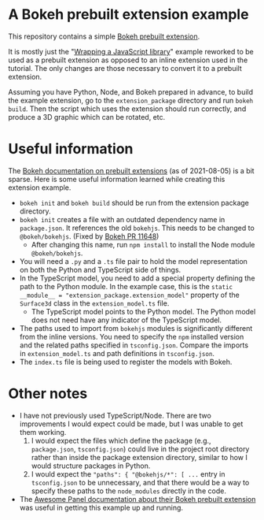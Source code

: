# A Bokeh prebuilt extension example
This repository contains a simple [Bokeh prebuilt extension](https://docs.bokeh.org/en/latest/docs/user_guide/extensions.html#pre-built-extensions).

It is mostly just the "[Wrapping a JavaScript library](https://docs.bokeh.org/en/latest/docs/user_guide/extensions_gallery/wrapping.html#userguide-extensions-examples-wrapping)" example reworked to be used as a prebuilt extension as opposed to an inline extension used in the tutorial. The only changes are those necessary to convert it to a prebuilt extension.

Assuming you have Python, Node, and Bokeh prepared in advance, to build the example extension, go to the `extension_package` directory and run `bokeh build`. Then the script which uses the extension should run correctly, and produce a 3D graphic which can be rotated, etc.

# Useful information
The [Bokeh documentation on prebuilt extensions](https://docs.bokeh.org/en/latest/docs/user_guide/extensions.html#pre-built-extensions) (as of 2021-08-05) is a bit sparse. Here is some useful information learned while creating this extension example.

* `bokeh init` and `bokeh build` should be run from the extension package directory.
* `bokeh init` creates a file with an outdated dependency name in `package.json`. It references the old `bokehjs`. This needs to be changed to `@bokeh/bokehjs`. (Fixed by [Bokeh PR 11648](https://github.com/bokeh/bokeh/pull/11648))
  * After changing this name, run `npm install` to install the Node module `@bokeh/bokehjs`.
* You will need a `.py` and a `.ts` file pair to hold the model representation on both the Python and TypeScript side of things.
* In the TypeScript model, you need to add a special property defining the path to the Python module. In the example case, this is the `static __module__ = "extension_package.extension_model"` property of the `Surface3d` class in the `extension_model.ts` file.
  * The TypeScript model points to the Python model. The Python model does not need have any indicator of the TypeScript model.
* The paths used to import from `bokehjs` modules is significantly different from the inline versions. You need to specify the `npm` installed version and the related paths specified in `tsconfig.json`. Compare the imports in `extension_model.ts` and path definitions in `tsconfig.json`.
* The `index.ts` file is being used to register the models with Bokeh.

# Other notes
* I have not previously used TypeScript/Node. There are two improvements I would expect could be made, but I was unable to get them working.
  1. I would expect the files which define the package (e.g., `package.json`, `tsconfig.json`) could live in the project root directory rather than inside the package extension directory, similar to how I would structure packages in Python.
  2. I would expect the `"paths": { "@bokehjs/*": [ ...` entry in `tsconfig.json` to be unnecessary, and that there would be a way to specify these paths to the `node_modules` directly in the code.
* The [Awesome Panel documentation about their Bokeh prebuilt extension](https://awesome-panel.readthedocs.io/en/latest/prebuilt_bokeh_model_extensions.html) was useful in getting this example up and running.
